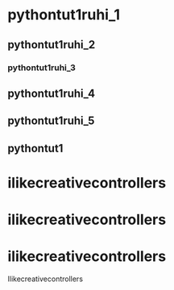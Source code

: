 # pythontut1ruhi_1
## pythontut1ruhi_2
### pythontut1ruhi_3
## pythontut1ruhi_4
## pythontut1ruhi_5
## pythontut1
# ilikecreativecontrollers
# ilikecreativecontrollers
# ilikecreativecontrollers
Ilikecreativecontrollers
